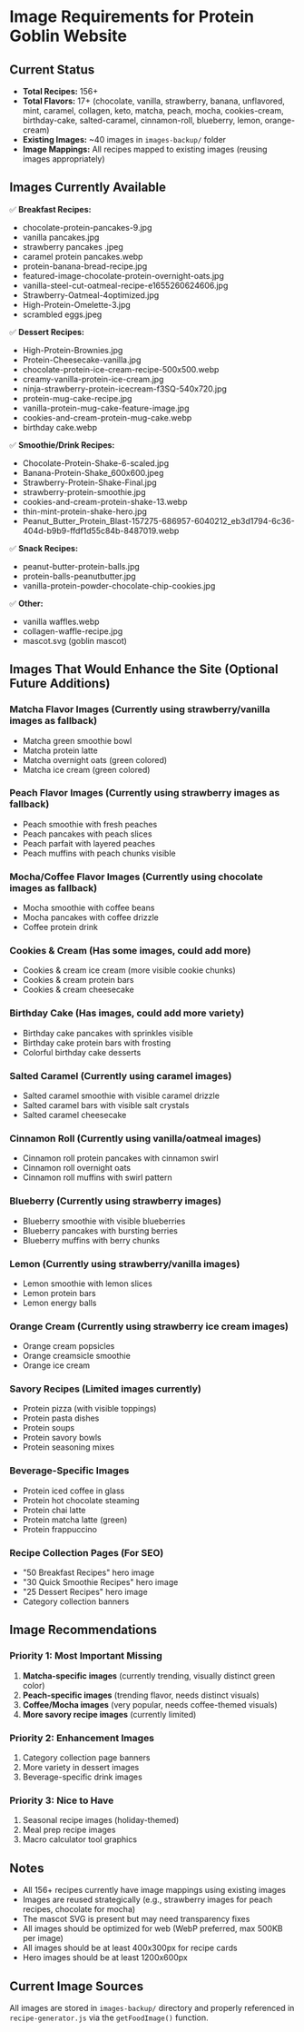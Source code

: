 # Image Requirements for Protein Goblin Website

## Current Status
- **Total Recipes:** 156+
- **Total Flavors:** 17+ (chocolate, vanilla, strawberry, banana, unflavored, mint, caramel, collagen, keto, matcha, peach, mocha, cookies-cream, birthday-cake, salted-caramel, cinnamon-roll, blueberry, lemon, orange-cream)
- **Existing Images:** ~40 images in `images-backup/` folder
- **Image Mappings:** All recipes mapped to existing images (reusing images appropriately)

## Images Currently Available
✅ **Breakfast Recipes:**
- chocolate-protein-pancakes-9.jpg
- vanilla pancakes.jpg
- strawberry pancakes .jpeg
- caramel protein pancakes.webp
- protein-banana-bread-recipe.jpg
- featured-image-chocolate-protein-overnight-oats.jpg
- vanilla-steel-cut-oatmeal-recipe-e1655260624606.jpg
- Strawberry-Oatmeal-4optimized.jpg
- High-Protein-Omelette-3.jpg
- scrambled eggs.jpeg

✅ **Dessert Recipes:**
- High-Protein-Brownies.jpg
- Protein-Cheesecake-vanilla.jpg
- chocolate-protein-ice-cream-recipe-500x500.webp
- creamy-vanilla-protein-ice-cream.jpg
- ninja-strawberry-protein-icecream-f3SQ-540x720.jpg
- protein-mug-cake-recipe.jpg
- vanilla-protein-mug-cake-feature-image.jpg
- cookies-and-cream-protein-mug-cake.webp
- birthday cake.webp

✅ **Smoothie/Drink Recipes:**
- Chocolate-Protein-Shake-6-scaled.jpg
- Banana-Protein-Shake_600x600.jpeg
- Strawberry-Protein-Shake-Final.jpg
- strawberry-protein-smoothie.jpg
- cookies-and-cream-protein-shake-13.webp
- thin-mint-protein-shake-hero.jpg
- Peanut_Butter_Protein_Blast-157275-686957-6040212_eb3d1794-6c36-404d-b9b9-ffdf1d55c84b-8487019.webp

✅ **Snack Recipes:**
- peanut-butter-protein-balls.jpg
- protein-balls-peanutbutter.jpg
- vanilla-protein-powder-chocolate-chip-cookies.jpg

✅ **Other:**
- vanilla waffles.webp
- collagen-waffle-recipe.jpg
- mascot.svg (goblin mascot)

## Images That Would Enhance the Site (Optional Future Additions)

### Matcha Flavor Images (Currently using strawberry/vanilla images as fallback)
- Matcha green smoothie bowl
- Matcha protein latte
- Matcha overnight oats (green colored)
- Matcha ice cream (green colored)

### Peach Flavor Images (Currently using strawberry images as fallback)
- Peach smoothie with fresh peaches
- Peach pancakes with peach slices
- Peach parfait with layered peaches
- Peach muffins with peach chunks visible

### Mocha/Coffee Flavor Images (Currently using chocolate images as fallback)
- Mocha smoothie with coffee beans
- Mocha pancakes with coffee drizzle
- Coffee protein drink

### Cookies & Cream (Has some images, could add more)
- Cookies & cream ice cream (more visible cookie chunks)
- Cookies & cream protein bars
- Cookies & cream cheesecake

### Birthday Cake (Has images, could add more variety)
- Birthday cake pancakes with sprinkles visible
- Birthday cake protein bars with frosting
- Colorful birthday cake desserts

### Salted Caramel (Currently using caramel images)
- Salted caramel smoothie with visible caramel drizzle
- Salted caramel bars with visible salt crystals
- Salted caramel cheesecake

### Cinnamon Roll (Currently using vanilla/oatmeal images)
- Cinnamon roll protein pancakes with cinnamon swirl
- Cinnamon roll overnight oats
- Cinnamon roll muffins with swirl pattern

### Blueberry (Currently using strawberry images)
- Blueberry smoothie with visible blueberries
- Blueberry pancakes with bursting berries
- Blueberry muffins with berry chunks

### Lemon (Currently using strawberry/vanilla images)
- Lemon smoothie with lemon slices
- Lemon protein bars
- Lemon energy balls

### Orange Cream (Currently using strawberry ice cream images)
- Orange cream popsicles
- Orange creamsicle smoothie
- Orange ice cream

### Savory Recipes (Limited images currently)
- Protein pizza (with visible toppings)
- Protein pasta dishes
- Protein soups
- Protein savory bowls
- Protein seasoning mixes

### Beverage-Specific Images
- Protein iced coffee in glass
- Protein hot chocolate steaming
- Protein chai latte
- Protein matcha latte (green)
- Protein frappuccino

### Recipe Collection Pages (For SEO)
- "50 Breakfast Recipes" hero image
- "30 Quick Smoothie Recipes" hero image
- "25 Dessert Recipes" hero image
- Category collection banners

## Image Recommendations

### Priority 1: Most Important Missing
1. **Matcha-specific images** (currently trending, visually distinct green color)
2. **Peach-specific images** (trending flavor, needs distinct visuals)
3. **Coffee/Mocha images** (very popular, needs coffee-themed visuals)
4. **More savory recipe images** (currently limited)

### Priority 2: Enhancement Images
1. Category collection page banners
2. More variety in dessert images
3. Beverage-specific drink images

### Priority 3: Nice to Have
1. Seasonal recipe images (holiday-themed)
2. Meal prep recipe images
3. Macro calculator tool graphics

## Notes
- All 156+ recipes currently have image mappings using existing images
- Images are reused strategically (e.g., strawberry images for peach recipes, chocolate for mocha)
- The mascot SVG is present but may need transparency fixes
- All images should be optimized for web (WebP preferred, max 500KB per image)
- All images should be at least 400x300px for recipe cards
- Hero images should be at least 1200x600px

## Current Image Sources
All images are stored in `images-backup/` directory and properly referenced in `recipe-generator.js` via the `getFoodImage()` function.

